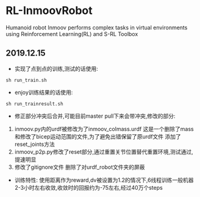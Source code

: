 # RL-InmoovRobot
Humanoid robot Inmoov performs complex tasks in virtual environments using Reinforcement Learning(RL) and S-RL Toolbox

## 2019.12.15

- 实现了点到点的训练,测试的话使用:
```
sh run_train.sh
```
- enjoy训练结果的话使用:
```
sh run_trainresult.sh
```
- 修正部分冲突后合并,可能目前master pull下来会带冲突,修改的部分:
1. inmoov.py内的urdf被修改为了inmoov_colmass.urdf 这是一个删除了mass和修改了bicep运动范围的文件,为了避免出错保留了原urdf文件
   添加了reset_joints方法
2. inmoov_p2p.py修改了reset部分,通过重置关节位置替代重置环境,测试通过,提速明显
3. 修改了gitignore文件 删除了对urdf_robot文件夹的屏蔽
- 训练特性:
使用距离作为reward,dv被设置为1.2的情况下,6线程训练一般机器2-3小时左右收敛,收敛时的回报约为-75左右,经过40万个steps
